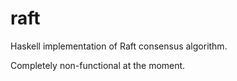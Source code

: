 raft
=======

Haskell implementation of Raft consensus algorithm.

Completely non-functional at the moment.